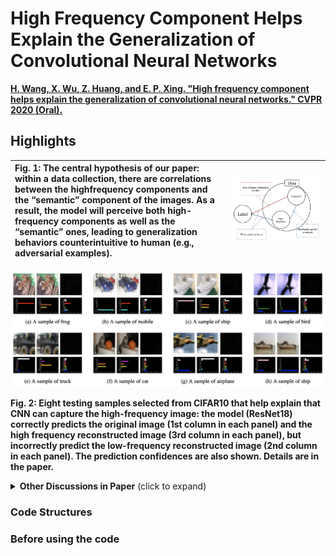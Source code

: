 # High Frequency Component Helps Explain the Generalization of Convolutional Neural Networks 
**[H. Wang, X. Wu, Z. Huang, and E. P. Xing. "High frequency component helps explain the generalization of convolutional neural networks." CVPR 2020 (Oral).](https://arxiv.org/abs/1905.13545)**

## Highlights
|Fig. 1: The central hypothesis of our paper: within a data collection, there are correlations between the highfrequency components and the “semantic” component of the images. As a result, the model will perceive both high-frequency components as well as the “semantic” ones, leading to generalization behaviors counterintuitive to human (e.g., adversarial examples).|<img src="main.png" alt="main hypothesis of the paper" width="1600" height="whatever">  
 |:--|---|

<img src="intro.png" alt="HFC helps explain CNN generaliation" width="1000" height="whatever">

**Fig. 2: Eight testing samples selected from CIFAR10 that help explain that CNN can capture the high-frequency image: the model (ResNet18) correctly predicts the original image (1st column in each panel) and the high frequency reconstructed image (3rd column in each panel), but incorrectly predict the low-frequency reconstructed image (2nd column in each panel). The prediction confidences are also shown. Details are in the paper.**

<details>
 <summary><b>Other Discussions in Paper</b> (click to expand)</summary>

  1. Trade-off between accuracy and robustness (Section 3)
  2. Rethinking data before rethinking generalization (Section 4)
  3. Re-evaluate the heuristics (BatchNorm seems to promote high-frequency information) (Section 5)
  4. Adversarially robust models tend to filter out high-frequency components (Section 6)
  5. Similar phenomena are observed beyond image classification (Section 7)
</details>

### Code Structures

### Before using the code
